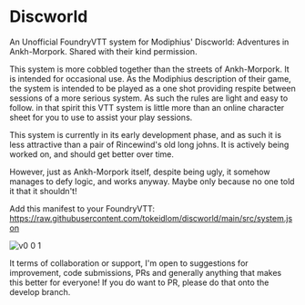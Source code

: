# Discworld
An Unofficial FoundryVTT system for Modiphius' Discworld: Adventures in Ankh-Morpork. Shared with their kind permission.

This system is more cobbled together than the streets of Ankh-Morpork. It is intended for occasional use. As the Modiphius description of their game, the system is intended to be played as a one shot providing respite between sessions of a more serious system. As such the rules are light and easy to follow. in that spirit this VTT system is little more than an online character sheet for you to use to assist your play sessions.

This system is currently in its early development phase, and as such it is less attractive than a pair of Rincewind's old long johns. It is actively being worked on, and should get better over time.

However, just as Ankh-Morpork itself, despite being ugly, it somehow manages to defy logic, and works anyway. Maybe only because no one told it that it shouldn't!

Add this manifest to your FoundryVTT: https://raw.githubusercontent.com/tokeidlom/discworld/main/src/system.json

![v0 0 1](https://github.com/user-attachments/assets/c817d1e6-8aa2-4973-a692-177152f9ffba)

It terms of collaboration or support, I'm open to suggestions for improvement, code submissions, PRs and generally anything that makes this better for everyone! If you do want to PR, please do that onto the develop branch.
